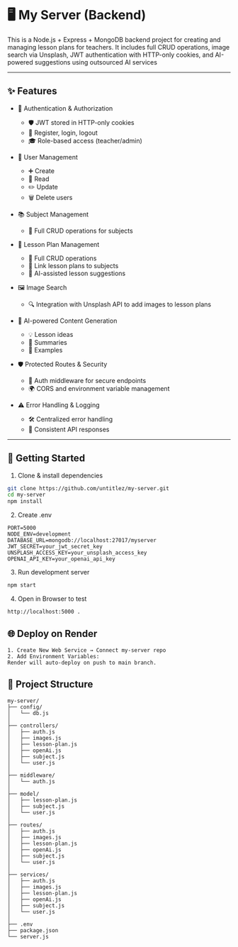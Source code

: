 # 🖥️ My Server (Backend)

This is a Node.js + Express + MongoDB backend project for creating and managing lesson plans for teachers.
It includes full CRUD operations, image search via Unsplash, JWT authentication with HTTP-only cookies, and AI-powered suggestions using outsourced AI services

---

## ✨ Features

- 🔐 Authentication & Authorization
  - 🛡️ JWT stored in HTTP-only cookies
  - 👤 Register, login, logout
  - 🎓 Role-based access (teacher/admin)

- 👥 User Management
  - ➕ Create
  - 👀 Read
  - ✏️ Update
  - 🗑️ Delete users

- 📚 Subject Management
  - 📝 Full CRUD operations for subjects

- 📑 Lesson Plan Management
  - 📝 Full CRUD operations
  - 🔗 Link lesson plans to subjects
  - 🤖 AI-assisted lesson suggestions

- 🖼️ Image Search
  - 🔍 Integration with Unsplash API to add images to lesson plans

- 🤖 AI-powered Content Generation
  - 💡 Lesson ideas
  - 📝 Summaries
  - 📖 Examples

- 🛡️ Protected Routes & Security
  - 🔑 Auth middleware for secure endpoints
  - 🌍 CORS and environment variable management

- ⚠️ Error Handling & Logging
  - 🛠️ Centralized error handling
  - 📜 Consistent API responses

---

## 🚀 Getting Started

1. Clone & install dependencies
```bash
git clone https://github.com/untitlez/my-server.git
cd my-server
npm install
```

2. Create .env
```env
PORT=5000
NODE_ENV=development
DATABASE_URL=mongodb://localhost:27017/myserver
JWT_SECRET=your_jwt_secret_key
UNSPLASH_ACCESS_KEY=your_unsplash_access_key
OPENAI_API_KEY=your_openai_api_key
```

3. Run development server
```bash
npm start
```

4. Open in Browser to test
```bash
http://localhost:5000 .
```

## 🌐 Deploy on Render
```plaintext
1. Create New Web Service → Connect my-server repo
2. Add Environment Variables:
Render will auto-deploy on push to main branch.
```

## 📂 Project Structure
```plaintext
my-server/
├── config/
│   └── db.js                   
│
├── controllers/                
│   ├── auth.js
│   ├── images.js
│   ├── lesson-plan.js
│   ├── openAi.js
│   ├── subject.js
│   └── user.js
│
├── middleware/                 
│   └── auth.js                 
│
├── model/                      
│   ├── lesson-plan.js
│   ├── subject.js
│   └── user.js
│
├── routes/                     
│   ├── auth.js
│   ├── images.js
│   ├── lesson-plan.js
│   ├── openAi.js
│   ├── subject.js
│   └── user.js
│
├── services/                   
│   ├── auth.js
│   ├── images.js
│   ├── lesson-plan.js
│   ├── openAi.js
│   ├── subject.js
│   └── user.js
│
├── .env                        
├── package.json
└── server.js                   
```
